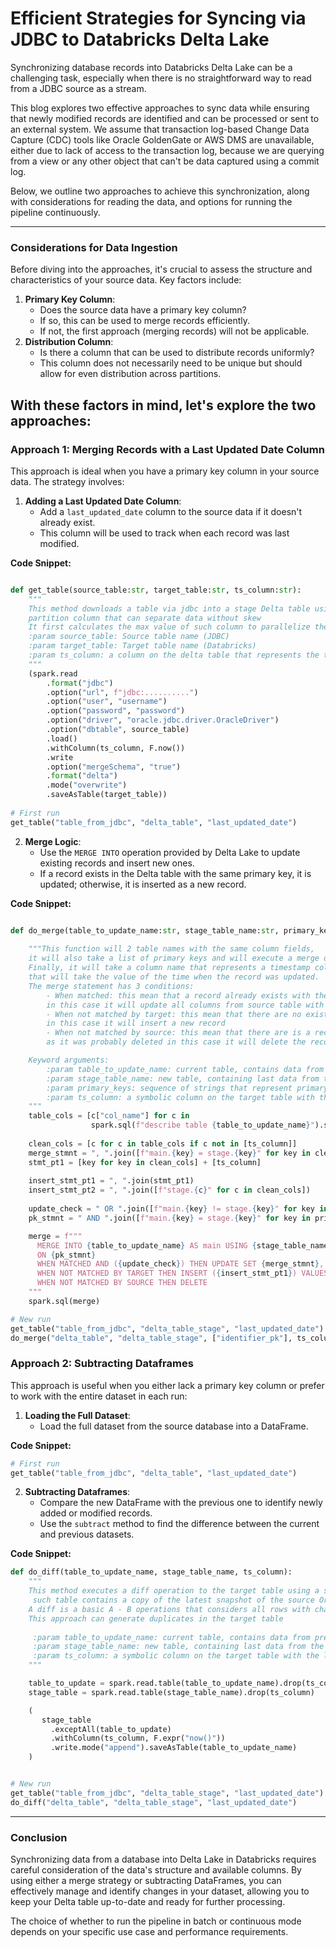 # **Efficient Strategies for Syncing via JDBC to Databricks Delta Lake**
Synchronizing database records into Databricks Delta Lake can be a challenging task, especially when there is no straightforward way to read from a JDBC source as a stream. 

This blog explores two effective approaches to sync data while ensuring that newly modified records are identified and can be processed or sent to an external system. We assume that transaction log-based Change Data Capture (CDC) tools like Oracle GoldenGate or AWS DMS are unavailable, either due to lack of access to the transaction log,  because we are querying from a view or any other object that can't be data captured using a commit log. 

Below, we outline two approaches to achieve this synchronization, along with considerations for reading the data, and options for running the pipeline continuously.

---

### **Considerations for Data Ingestion**
Before diving into the approaches, it's crucial to assess the structure and characteristics of your source data. Key factors include:
1. **Primary Key Column**: 
   - Does the source data have a primary key column?
   - If so, this can be used to merge records efficiently.
   - If not, the first approach (merging records) will not be applicable.
2. **Distribution Column**:
   - Is there a column that can be used to distribute records uniformly?
   - This column does not necessarily need to be unique but should allow for even distribution across partitions.

With these factors in mind, let's explore the two approaches:
---
### **Approach 1: Merging Records with a Last Updated Date Column**
This approach is ideal when you have a primary key column in your source data. The strategy involves:
1. **Adding a Last Updated Date Column**:
   - Add a `last_updated_date` column to the source data if it doesn't already exist.
   - This column will be used to track when each record was last modified.

**Code Snippet:**
```python

def get_table(source_table:str, target_table:str, ts_column:str):
    """
    This method downloads a table via jdbc into a stage Delta table using a table configuration that includes a
    partition column that can separate data without skew
    It first calculates the max value of such column to parallelize the retrieval, making the load much faster
    :param source_table: Source table name (JDBC)
    :param target_table: Target table name (Databricks)
    :param ts_column: a column on the delta table that represents the time the record was inserted, deleted, updated
    """
    (spark.read
        .format("jdbc")
        .option("url", f"jdbc:..........")
        .option("user", "username")
        .option("password", "password")
        .option("driver", "oracle.jdbc.driver.OracleDriver")
        .option("dbtable", source_table)
        .load()
        .withColumn(ts_column, F.now())
        .write
        .option("mergeSchema", "true")
        .format("delta")
        .mode("overwrite")
        .saveAsTable(target_table))
 
# First run
get_table("table_from_jdbc", "delta_table", "last_updated_date")
```

2. **Merge Logic**:
   - Use the `MERGE INTO` operation provided by Delta Lake to update existing records and insert new ones.
   - If a record exists in the Delta table with the same primary key, it is updated; otherwise, it is inserted as a new record.

**Code Snippet:**
```python

def do_merge(table_to_update_name:str, stage_table_name:str, primary_keys:list, ts_column:str):
   
    """This function will 2 table names with the same column fields, 
    it will also take a list of primary keys and will execute a merge on the first table.
    Finally, it will take a column name that represents a timestamp column in the source table 
    that will take the value of the time when the record was updated. 
    The merge statement has 3 conditions:
        - When matched: this mean that a record already exists with the given primary key(s), 
        in this case it will update all columns from source table with data from source table.
        - When not matched by target: this mean that there are no existing records with the given primary key(s)
        in this case it will insert a new record
        - When not matched by source: this mean that there are is a record on target that is not present in source 
        as it was probably deleted in this case it will delete the record on target 

    Keyword arguments:
        :param table_to_update_name: current table, contains data from previous merge operations
        :param stage_table_name: new table, containing last data from the source system
        :param primary_keys: sequence of strings that represent primary key(s) 
        :param ts_column: a symbolic column on the target table with the last time the row was updated
    """
    table_cols = [c["col_name"] for c in
                  spark.sql(f"describe table {table_to_update_name}").select("col_name").collect()]
    
    clean_cols = [c for c in table_cols if c not in [ts_column]]
    merge_stmnt = ", ".join([f"main.{key} = stage.{key}" for key in clean_cols])
    stmt_pt1 = [key for key in clean_cols] + [ts_column]
    
    insert_stmt_pt1 = ", ".join(stmt_pt1)
    insert_stmt_pt2 = ", ".join([f"stage.{c}" for c in clean_cols])
    
    update_check = " OR ".join([f"main.{key} != stage.{key}" for key in clean_cols])
    pk_stmnt = " AND ".join([f"main.{key} = stage.{key}" for key in primary_keys])

    merge = f"""
      MERGE INTO {table_to_update_name} AS main USING {stage_table_name} AS stage
      ON {pk_stmnt} 
      WHEN MATCHED AND ({update_check}) THEN UPDATE SET {merge_stmnt}, main.{ts_column} = now()
      WHEN NOT MATCHED BY TARGET THEN INSERT ({insert_stmt_pt1}) VALUES ({insert_stmt_pt2}, now())
      WHEN NOT MATCHED BY SOURCE THEN DELETE
    """
    spark.sql(merge)

# New run
get_table("table_from_jdbc", "delta_table_stage", "last_updated_date")    
do_merge("delta_table", "delta_table_stage", ["identifier_pk"], ts_column="last_updated_date")
```

### **Approach 2: Subtracting Dataframes**
This approach is useful when you either lack a primary key column or prefer to work with the entire dataset in each run:
1. **Loading the Full Dataset**:
   - Load the full dataset from the source database into a DataFrame.

**Code Snippet:**
```python
# First run
get_table("table_from_jdbc", "delta_table", "last_updated_date")
```

2. **Subtracting Dataframes**:
   - Compare the new DataFrame with the previous one to identify newly added or modified records.
   - Use the `subtract` method to find the difference between the current and previous datasets.

**Code Snippet:**
```python
def do_diff(table_to_update_name, stage_table_name, ts_column):
    """
    This method executes a diff operation to the target table using a staging or temporary table
     such table contains a copy of the latest snapshot of the source Oracle views
    A diff is a basic A - B operations that considers all rows with changes as new rows
    This approach can generate duplicates in the target table
    
     :param table_to_update_name: current table, contains data from previous merge operations
     :param stage_table_name: new table, containing last data from the source system
     :param ts_column: a symbolic column on the target table with the last time the row was updated
    """

    table_to_update = spark.read.table(table_to_update_name).drop(ts_column)
    stage_table = spark.read.table(stage_table_name).drop(ts_column)

    (
       stage_table
         .exceptAll(table_to_update)
         .withColumn(ts_column, F.expr("now()"))
         .write.mode("append").saveAsTable(table_to_update_name)
    )


# New run
get_table("table_from_jdbc", "delta_table_stage", "last_updated_date")    
do_diff("delta_table", "delta_table_stage", "last_updated_date")
```
---
### **Conclusion**
Synchronizing data from a database into Delta Lake in Databricks requires careful consideration of the data's structure and available columns. By using either a merge strategy or subtracting DataFrames, you can effectively manage and identify changes in your dataset, allowing you to keep your Delta table up-to-date and ready for further processing. 

The choice of whether to run the pipeline in batch or continuous mode depends on your specific use case and performance requirements.